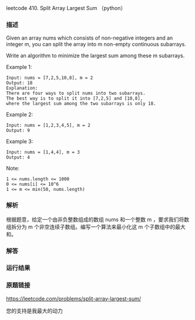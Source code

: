 leetcode 410. Split Array Largest Sum （python）




### 描述

Given an array nums which consists of non-negative integers and an integer m, you can split the array into m non-empty continuous subarrays.

Write an algorithm to minimize the largest sum among these m subarrays.



Example 1:

	Input: nums = [7,2,5,10,8], m = 2
	Output: 18
	Explanation:
	There are four ways to split nums into two subarrays.
	The best way is to split it into [7,2,5] and [10,8],
	where the largest sum among the two subarrays is only 18.

	
Example 2:

	Input: nums = [1,2,3,4,5], m = 2
	Output: 9


Example 3:

	Input: nums = [1,4,4], m = 3
	Output: 4





Note:


	1 <= nums.length <= 1000
	0 <= nums[i] <= 10^6
	1 <= m <= min(50, nums.length)

### 解析

根据题意，给定一个由非负整数组成的数组 nums 和一个整数 m ，要求我们将数组拆分为 m 个非空连续子数组。编写一个算法来最小化这 m 个子数组中的最大和。


### 解答
				


            	      
			
### 运行结果




### 原题链接


https://leetcode.com/problems/split-array-largest-sum/


您的支持是我最大的动力
